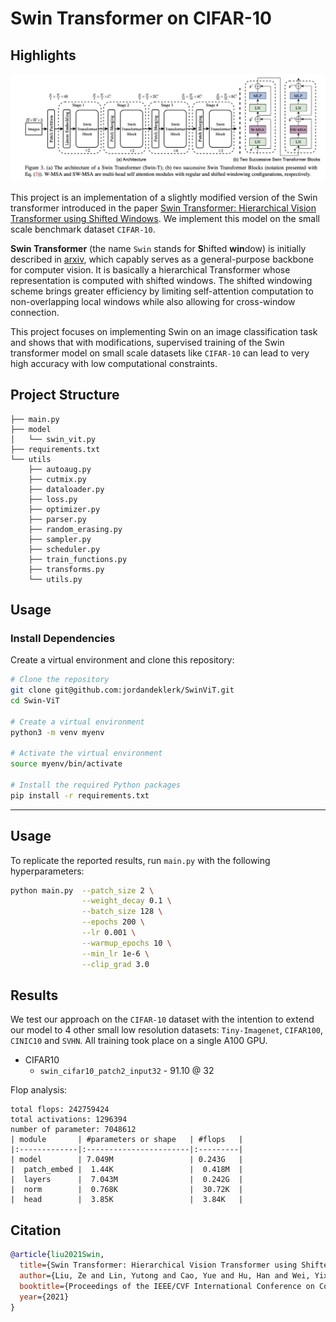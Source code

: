 # Swin Transformer on CIFAR-10

## Highlights

<img src="./images/swin3.png"></img>

This project is an implementation of a slightly modified version of the Swin transformer introduced in the paper [Swin Transformer: Hierarchical Vision Transformer using Shifted Windows](https://arxiv.org/abs/2103.14030). We implement this model on the small scale benchmark dataset `CIFAR-10`. 

**Swin Transformer** (the name `Swin` stands for **S**hifted **win**dow) is initially described in [arxiv](https://arxiv.org/abs/2103.14030), which capably serves as a general-purpose backbone for computer vision. It is basically a hierarchical Transformer whose representation is computed with shifted windows. The shifted windowing scheme brings greater efficiency by limiting self-attention computation to non-overlapping local windows while also allowing for cross-window connection.

This project focuses on implementing Swin on an image classification task and shows that with modifications, supervised training of the Swin transformer model on small scale datasets like `CIFAR-10` can lead to very high accuracy with low computational constraints.

## Project Structure

```
├── main.py
├── model
│   └── swin_vit.py
├── requirements.txt
└── utils
    ├── autoaug.py
    ├── cutmix.py
    ├── dataloader.py
    ├── loss.py
    ├── optimizer.py
    ├── parser.py
    ├── random_erasing.py
    ├── sampler.py
    ├── scheduler.py
    ├── train_functions.py
    ├── transforms.py
    └── utils.py
```

## Usage

### Install Dependencies

Create a virtual environment and clone this repository:

```bash
# Clone the repository
git clone git@github.com:jordandeklerk/SwinViT.git
cd Swin-ViT

# Create a virtual environment
python3 -m venv myenv

# Activate the virtual environment
source myenv/bin/activate

# Install the required Python packages
pip install -r requirements.txt
```

<hr>

## Usage
To replicate the reported results, run `main.py` with the following hyperparameters:

```bash
python main.py  --patch_size 2 \
                --weight_decay 0.1 \
                --batch_size 128 \
                --epochs 200 \
                --lr 0.001 \
                --warmup_epochs 10 \
                --min_lr 1e-6 \
                --clip_grad 3.0 
```

## Results
We test our approach on the `CIFAR-10` dataset with the intention to extend our model to 4 other small low resolution datasets: `Tiny-Imagenet`, `CIFAR100`, `CINIC10` and `SVHN`. All training took place on a single A100 GPU.
  * CIFAR10
    * ```swin_cifar10_patch2_input32``` - 91.10 @ 32

Flop analysis:
```
total flops: 242759424
total activations: 1296394
number of parameter: 7048612
| module       | #parameters or shape   | #flops   |
|:-------------|:-----------------------|:---------|
| model        | 7.049M                 | 0.243G   |
|  patch_embed |  1.44K                 |  0.418M  |
|  layers      |  7.043M                |  0.242G  |
|  norm        |  0.768K                |  30.72K  |
|  head        |  3.85K                 |  3.84K   |
```

## Citation
```bibtex
@article{liu2021Swin,
  title={Swin Transformer: Hierarchical Vision Transformer using Shifted Windows},
  author={Liu, Ze and Lin, Yutong and Cao, Yue and Hu, Han and Wei, Yixuan and Zhang, Zheng and Lin, Stephen and Guo, Baining},
  booktitle={Proceedings of the IEEE/CVF International Conference on Computer Vision (ICCV)},
  year={2021}
}
```
